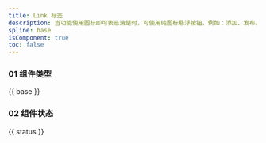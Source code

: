 ```yaml
---
title: Link 标签
description: 当功能使用图标即可表意清楚时，可使用纯图标悬浮按钮，例如：添加、发布。
spline: base
isComponent: true
toc: false
---
```


### 01 组件类型

{{ base }}

### 02 组件状态

{{ status }}

